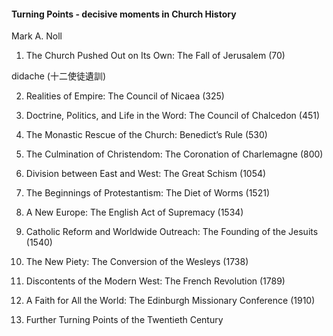 #### Turning Points - decisive moments in Church History

Mark A. Noll

1. The Church Pushed Out on Its Own: The Fall of Jerusalem (70) 

didache (十二使徒遺訓)

2. Realities of Empire: The Council of Nicaea (325) 

3. Doctrine, Politics, and Life in the Word: The Council of Chalcedon (451) 

4. The Monastic Rescue of the Church: Benedict’s Rule (530) 

5. The Culmination of Christendom: The Coronation of Charlemagne (800) 

6. Division between East and West: The Great Schism (1054) 

7. The Beginnings of Protestantism: The Diet of Worms (1521) 

8. A New Europe: The English Act of Supremacy (1534) 

9. Catholic Reform and Worldwide Outreach: The Founding of the Jesuits (1540) 

10. The New Piety: The Conversion of the Wesleys (1738) 

11. Discontents of the Modern West: The French Revolution (1789) 

12. A Faith for All the World: The Edinburgh Missionary Conference (1910) 

13. Further Turning Points of the Twentieth Century
